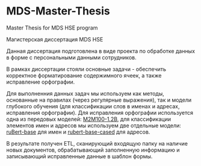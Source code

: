 # MDS-Master-Thesis
Master Thesis for MDS HSE program 

Магистерская диссертация MDS HSE

Данная диссертация подготовлена в виде проекта по обработке данных в форме с персональными данными сотрудников.

В рамках диссертации стояли основные задачи - обеспечить корректное форматирование содержимного ячеек, а также исправление орфографии.

Для выполненния данных задач мы используем как методы, основанные на правилах (через регулярные выражения), так и модели глубокого обучения (для классификации слов в именах и адресах, исправления орфографии). Для исправления орфографии используется одна из передовых моделей: [M2M100-1.2B](https://huggingface.co/ai-forever/RuM2M100-1.2B), для классификации элементов имен и адресов мы используем две отдельные модели: [ruBert-base](https://huggingface.co/ai-forever/ruBert-base?text=%D0%9C%D0%B5%D0%BD%D1%8F+%D0%B7%D0%BE%D0%B2%D1%83%D1%82+%5BMASK%5D+%D0%B8+%D1%8F+%D0%B8%D0%BD%D0%B6%D0%B5%D0%BD%D0%B5%D1%80+%D0%B6%D0%B8%D0%B2%D1%83%D1%89%D0%B8%D0%B9+%D0%B2+%D0%9D%D1%8C%D1%8E-%D0%99%D0%BE%D1%80%D0%BA%D0%B5.) для имен и [rubert-base-cased](https://huggingface.co/DeepPavlov/rubert-base-cased) для адресов.

В результате получен ETL, сканирующий входящую папку на наличие новых документов, обрабатывающий заполненную информацию и записывающий исправленные данные в шаблон формы.